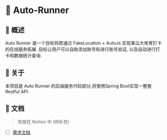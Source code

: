 # 🏫 Auto-Runner

## 📝 概述

Auto Runner 是一个目标将原通过 FakeLocation + AutoJs 实现某瓜大体育打卡的在线服务拓展.
目标让用户可以自助添加账号和进行账号验证, 以及自动进行打卡和数据统计查询.

## 🤔 关于

本项目是 Auto Runner 的后端服务代码部分,将使用Spring Boot实现一整套 Restful API.

## 📖 文档

> 存放在 Notion 中 (待补充)

- [ ] [需求文档](https://2ndelement.notion.site/Auto-Runner-PRD-85f2d2d8538342e59e7f1609170d99cc)